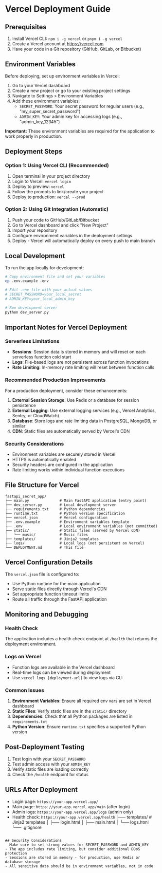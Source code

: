 # Vercel Deployment Guide

## Prerequisites
1. Install Vercel CLI: `npm i -g vercel` or `pnpm i -g vercel`
2. Create a Vercel account at https://vercel.com
3. Have your code in a Git repository (GitHub, GitLab, or Bitbucket)

## Environment Variables
Before deploying, set up environment variables in Vercel:

1. Go to your Vercel dashboard
2. Create a new project or go to your existing project settings
3. Navigate to Settings > Environment Variables
4. Add these environment variables:
   - `SECRET_PASSWORD`: Your secret password for regular users (e.g., "my_super_secret_password")
   - `ADMIN_KEY`: Your admin key for accessing logs (e.g., "admin_key_12345")

**Important:** These environment variables are required for the application to work properly in production.

## Deployment Steps

### Option 1: Using Vercel CLI (Recommended)
1. Open terminal in your project directory
2. Login to Vercel: `vercel login`
3. Deploy to preview: `vercel`
4. Follow the prompts to link/create your project
5. Deploy to production: `vercel --prod`

### Option 2: Using Git Integration (Automatic)
1. Push your code to GitHub/GitLab/Bitbucket
2. Go to Vercel dashboard and click "New Project"
3. Import your repository
4. Configure environment variables in the deployment settings
5. Deploy - Vercel will automatically deploy on every push to main branch

## Local Development
To run the app locally for development:
```bash
# Copy environment file and set your variables
cp .env.example .env

# Edit .env file with your actual values
# SECRET_PASSWORD=your_local_secret
# ADMIN_KEY=your_local_admin_key

# Run development server
python dev_server.py
```

## Important Notes for Vercel Deployment

### Serverless Limitations
- **Sessions**: Session data is stored in memory and will reset on each serverless function cold start
- **Logs**: File-based logs are not persistent across function invocations
- **Rate Limiting**: In-memory rate limiting will reset between function calls

### Recommended Production Improvements
For a production deployment, consider these enhancements:
1. **External Session Storage**: Use Redis or a database for session persistence
2. **External Logging**: Use external logging services (e.g., Vercel Analytics, Sentry, or CloudWatch)
3. **Database**: Store logs and rate limiting data in PostgreSQL, MongoDB, or similar
4. **CDN**: Static files are automatically served by Vercel's CDN

### Security Considerations
- Environment variables are securely stored in Vercel
- HTTPS is automatically enabled
- Security headers are configured in the application
- Rate limiting works within individual function executions

## File Structure for Vercel
```
fastapi_secret_app/
├── main.py              # Main FastAPI application (entry point)
├── dev_server.py        # Local development server
├── requirements.txt     # Python dependencies
├── runtime.txt          # Python version specification
├── vercel.json          # Vercel configuration
├── .env.example         # Environment variables template
├── .env                 # Local environment variables (not committed)
├── static/              # Static files (served by Vercel CDN)
│   └── music/           # Music files
├── templates/           # Jinja2 templates
├── logs/                # Local logs (not persistent on Vercel)
└── DEPLOYMENT.md        # This file
```

## Vercel Configuration Details

The `vercel.json` file is configured to:
- Use Python runtime for the main application
- Serve static files directly through Vercel's CDN
- Set appropriate function timeout limits
- Route all traffic through the FastAPI application

## Monitoring and Debugging

### Health Check
The application includes a health check endpoint at `/health` that returns the deployment environment.

### Logs on Vercel
- Function logs are available in the Vercel dashboard
- Real-time logs can be viewed during deployment
- Use `vercel logs [deployment-url]` to view logs via CLI

### Common Issues
1. **Environment Variables**: Ensure all required env vars are set in Vercel dashboard
2. **Static Files**: Verify static files are in the `static/` directory
3. **Dependencies**: Check that all Python packages are listed in `requirements.txt`
4. **Python Version**: Ensure `runtime.txt` specifies a supported Python version

## Post-Deployment Testing
1. Test login with your `SECRET_PASSWORD`
2. Test admin access with your `ADMIN_KEY`
3. Verify static files are loading correctly
4. Check the `/health` endpoint for status

## URLs After Deployment
- Login page: `https://your-app.vercel.app/`
- Main page: `https://your-app.vercel.app/main` (after login)
- Admin logs: `https://your-app.vercel.app/logs` (admin only)
- Health check: `https://your-app.vercel.app/health`
├── templates/           # Jinja2 templates
│   ├── login.html
│   ├── main.html
│   └── logs.html
└── .gitignore
```

## Security Considerations
- Make sure to set strong values for SECRET_PASSWORD and ADMIN_KEY
- The app includes rate limiting, but consider additional DDoS protection
- Sessions are stored in memory - for production, use Redis or database storage
- All sensitive data should be in environment variables, not in code
